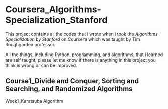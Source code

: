 # Coursera_Algorithms-Specialization_Stanford

This project contains all the codes that i wrote when i took the *Algorithms Specialization by Stanford* on Coursera which was taught by Tim Roughgarden professor.

All the things, including Python, programming, and algorithms, that i learned are self taught, please let me know if there is anything in this project you think is wrong or can be improved.


## Course1_Divide and Conquer, Sorting and Searching, and Randomized Algorithms

Week1_Karatsuba Algorithm
